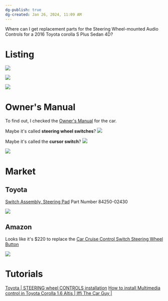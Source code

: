 ```yaml
---
dg-publish: true
dg-created: Jan 26, 2024, 11:09 AM
---
```


Where can I get replacement parts for the Steering Wheel-mounted Audio Controls for a 2016 Toyota corolla S Plus Sedan 4D?

# Listing

![](https://i.imgur.com/EidRuEA.png)

![](https://i.imgur.com/HdEpj9y.png)

![](https://i.imgur.com/xzYWSli.png)

# Owner's Manual

To find out, I checked the [Owner's Manual](https://www.toyota.com/owners/warranty-owners-manuals/) for the car.

Maybe it's called **steering wheel switches**?
![](https://i.imgur.com/u1nsCiw.png)

Maybe it's called the **cursor switch**?
![](https://i.imgur.com/rwwDxwV.png)

![](https://i.imgur.com/cXKP3Av.png)

# Market

## Toyota

[Switch Assembly, Steering Pad](https://autoparts.toyota.com/products/product/switch-assy-steerin-8425002430)
Part Number	84250-02430

![](https://dz310nzuyimx0.cloudfront.net/strapr1/d1bd3982818db6824ba7eeebb433a5e0/a7063e70bc1805591e6a58c78def15c2.png)
## Amazon

Looks like it's $220 to replace the [Car Cruise Control Switch Steering Wheel Button](https://www.amazon.com/Control-Steering-Upgrade-Compatible-Automatic/dp/B0CR7RMZ68/ref=sr_1_15)

![](https://m.media-amazon.com/images/I/51XlyCfUyxL._SL1500_.jpg)

# Tutorials

[Toyota | STEERING wheel CONTROLS installation](https://www.youtube.com/watch?v=NuWe6j8UbE8)
[How to install Multimedia control in Toyota Corolla 1.6 Altis | Iffi The Car Guy |](https://www.youtube.com/watch?v=UD8T8Q8X-Bw)